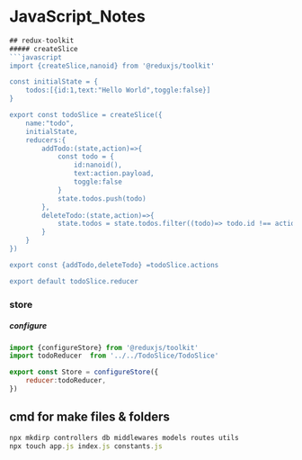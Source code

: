 # JavaScript_Notes
```javascript
## redux-toolkit
##### createSlice
```javascript
import {createSlice,nanoid} from '@reduxjs/toolkit'

const initialState = {
    todos:[{id:1,text:"Hello World",toggle:false}]
}

export const todoSlice = createSlice({
    name:"todo",
    initialState,
    reducers:{
        addTodo:(state,action)=>{
            const todo = {
                id:nanoid(),
                text:action.payload,
                toggle:false
            }
            state.todos.push(todo)
        },
        deleteTodo:(state,action)=>{
            state.todos = state.todos.filter((todo)=> todo.id !== action.payload)
        }
    }
})

export const {addTodo,deleteTodo} =todoSlice.actions

export default todoSlice.reducer

```
### store
##### configure
```javascript
import {configureStore} from '@reduxjs/toolkit'
import todoReducer  from '../../TodoSlice/TodoSlice'

export const Store = configureStore({
    reducer:todoReducer,
})

```
## cmd for make files & folders
```javascript
npx mkdirp controllers db middlewares models routes utils
npx touch app.js index.js constants.js

```
